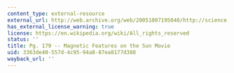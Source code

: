 ```yaml
---
content_type: external-resource
external_url: http://web.archive.org/web/20051007195040/http://science.msfc.nasa.gov/videofiles/physics_astronomy/magstorm160.rm
has_external_license_warning: true
license: https://en.wikipedia.org/wiki/All_rights_reserved
status: ''
title: Pg. 179 -- Magnetic Features on the Sun Movie
uid: 3363de40-557d-4c95-94a8-87ea8177d388
wayback_url: ''
---
```

